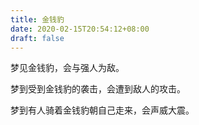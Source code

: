 ```yaml
---
title: 金钱豹
date: 2020-02-15T20:54:12+08:00
draft: false
---
```


梦见金钱豹，会与强人为敌。

梦到受到金钱豹的袭击，会遭到敌人的攻击。

梦到有人骑着金钱豹朝自己走来，会声威大震。

